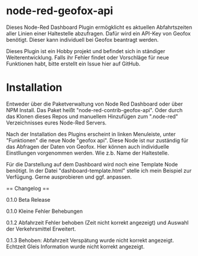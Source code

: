 # node-red-geofox-api

Dieses Node-Red Dashboard Plugin ermögklicht es aktuellen Abfahrtszeiten aller Linien einer Haltestelle abzufragen. Dafür wird ein API-Key von Geofox benötigt. Dieser kann individuell bei Geofox beantragt werden.

Dieses Plugin ist ein Hobby projekt und befindet sich in ständiger Weiterentwicklung. Falls ihr Fehler findet oder Vorschläge für neue Funktionen habt, bitte erstellt ein Issue hier auf GitHub.

# Installation

Entweder über die Paketverwaltung von Node Red Dashboard oder über NPM Install. Das Paket heißt "node-red-contrib-geofox-api". Oder durch das Klonen dieses Repos und manuellem Hinzufügen zum ".node-red" Verzeichnisses eures Node-Red Servers.

Nach der Installation des Plugins erscheint in linken Menuleiste, unter "Funktionen" die neue Node "geofox api". Diese Node ist nur zuständig für das Abfragen der Daten von Geofox. Hier können auch individuelle Einstllungen vorgenommen werden. Wie z.b. Name der Haltestelle.

Für die Darstellung auf dem Dashboard wird noch eine Template Node benötigt. In der Datei "dashboard-template.html" stelle ich mein Beispiel zur Verfügung. Gerne ausprobieren und ggf. anpassen.

== Changelog ==

0.1.0 Beta Release

0.1.0 Kleine Fehler Behebungen

0.1.2 Abfahrzeit Fehler behoben (Zeit nicht korrekt angezeigt) und Auswahl der Verkehrsmittel Erweitert.

0.1.3 Behoben: Abfahrzeit Verspätung wurde nicht korrekt angezeigt. Echtzeit Gleis Information wurde nicht korrekt angezeigt.
